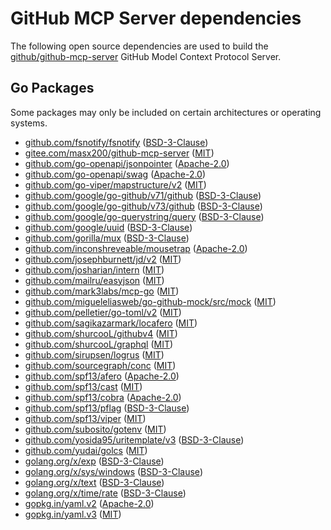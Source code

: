 # GitHub MCP Server dependencies

The following open source dependencies are used to build the
[github/github-mcp-server][github/github-mcp-server] GitHub Model Context
Protocol Server.

## Go Packages

Some packages may only be included on certain architectures or operating
systems.

- [github.com/fsnotify/fsnotify](https://pkg.go.dev/github.com/fsnotify/fsnotify)
  ([BSD-3-Clause](https://github.com/fsnotify/fsnotify/blob/v1.8.0/LICENSE))
- [gitee.com/masx200/github-mcp-server](https://pkg.go.dev/gitee.com/masx200/github-mcp-server)
  ([MIT](https://gitee.com/masx200/github-mcp-server/blob/HEAD/LICENSE))
- [github.com/go-openapi/jsonpointer](https://pkg.go.dev/github.com/go-openapi/jsonpointer)
  ([Apache-2.0](https://github.com/go-openapi/jsonpointer/blob/v0.19.5/LICENSE))
- [github.com/go-openapi/swag](https://pkg.go.dev/github.com/go-openapi/swag)
  ([Apache-2.0](https://github.com/go-openapi/swag/blob/v0.21.1/LICENSE))
- [github.com/go-viper/mapstructure/v2](https://pkg.go.dev/github.com/go-viper/mapstructure/v2)
  ([MIT](https://github.com/go-viper/mapstructure/blob/v2.3.0/LICENSE))
- [github.com/google/go-github/v71/github](https://pkg.go.dev/github.com/google/go-github/v71/github)
  ([BSD-3-Clause](https://github.com/google/go-github/blob/v71.0.0/LICENSE))
- [github.com/google/go-github/v73/github](https://pkg.go.dev/github.com/google/go-github/v73/github)
  ([BSD-3-Clause](https://github.com/google/go-github/blob/v73.0.0/LICENSE))
- [github.com/google/go-querystring/query](https://pkg.go.dev/github.com/google/go-querystring/query)
  ([BSD-3-Clause](https://github.com/google/go-querystring/blob/v1.1.0/LICENSE))
- [github.com/google/uuid](https://pkg.go.dev/github.com/google/uuid)
  ([BSD-3-Clause](https://github.com/google/uuid/blob/v1.6.0/LICENSE))
- [github.com/gorilla/mux](https://pkg.go.dev/github.com/gorilla/mux)
  ([BSD-3-Clause](https://github.com/gorilla/mux/blob/v1.8.0/LICENSE))
- [github.com/inconshreveable/mousetrap](https://pkg.go.dev/github.com/inconshreveable/mousetrap)
  ([Apache-2.0](https://github.com/inconshreveable/mousetrap/blob/v1.1.0/LICENSE))
- [github.com/josephburnett/jd/v2](https://pkg.go.dev/github.com/josephburnett/jd/v2)
  ([MIT](https://github.com/josephburnett/jd/blob/v1.9.2/LICENSE))
- [github.com/josharian/intern](https://pkg.go.dev/github.com/josharian/intern)
  ([MIT](https://github.com/josharian/intern/blob/v1.0.0/license.md))
- [github.com/mailru/easyjson](https://pkg.go.dev/github.com/mailru/easyjson)
  ([MIT](https://github.com/mailru/easyjson/blob/v0.7.7/LICENSE))
- [github.com/mark3labs/mcp-go](https://pkg.go.dev/github.com/mark3labs/mcp-go)
  ([MIT](https://github.com/mark3labs/mcp-go/blob/v0.32.0/LICENSE))
- [github.com/migueleliasweb/go-github-mock/src/mock](https://pkg.go.dev/github.com/migueleliasweb/go-github-mock/src/mock)
  ([MIT](https://github.com/migueleliasweb/go-github-mock/blob/v1.3.0/LICENSE))
- [github.com/pelletier/go-toml/v2](https://pkg.go.dev/github.com/pelletier/go-toml/v2)
  ([MIT](https://github.com/pelletier/go-toml/blob/v2.2.3/LICENSE))
- [github.com/sagikazarmark/locafero](https://pkg.go.dev/github.com/sagikazarmark/locafero)
  ([MIT](https://github.com/sagikazarmark/locafero/blob/v0.9.0/LICENSE))
- [github.com/shurcooL/githubv4](https://pkg.go.dev/github.com/shurcooL/githubv4)
  ([MIT](https://github.com/shurcooL/githubv4/blob/48295856cce7/LICENSE))
- [github.com/shurcooL/graphql](https://pkg.go.dev/github.com/shurcooL/graphql)
  ([MIT](https://github.com/shurcooL/graphql/blob/ed46e5a46466/LICENSE))
- [github.com/sirupsen/logrus](https://pkg.go.dev/github.com/sirupsen/logrus)
  ([MIT](https://github.com/sirupsen/logrus/blob/v1.9.3/LICENSE))
- [github.com/sourcegraph/conc](https://pkg.go.dev/github.com/sourcegraph/conc)
  ([MIT](https://github.com/sourcegraph/conc/blob/v0.3.0/LICENSE))
- [github.com/spf13/afero](https://pkg.go.dev/github.com/spf13/afero)
  ([Apache-2.0](https://github.com/spf13/afero/blob/v1.14.0/LICENSE.txt))
- [github.com/spf13/cast](https://pkg.go.dev/github.com/spf13/cast)
  ([MIT](https://github.com/spf13/cast/blob/v1.7.1/LICENSE))
- [github.com/spf13/cobra](https://pkg.go.dev/github.com/spf13/cobra)
  ([Apache-2.0](https://github.com/spf13/cobra/blob/v1.9.1/LICENSE.txt))
- [github.com/spf13/pflag](https://pkg.go.dev/github.com/spf13/pflag)
  ([BSD-3-Clause](https://github.com/spf13/pflag/blob/v1.0.6/LICENSE))
- [github.com/spf13/viper](https://pkg.go.dev/github.com/spf13/viper)
  ([MIT](https://github.com/spf13/viper/blob/v1.20.1/LICENSE))
- [github.com/subosito/gotenv](https://pkg.go.dev/github.com/subosito/gotenv)
  ([MIT](https://github.com/subosito/gotenv/blob/v1.6.0/LICENSE))
- [github.com/yosida95/uritemplate/v3](https://pkg.go.dev/github.com/yosida95/uritemplate/v3)
  ([BSD-3-Clause](https://github.com/yosida95/uritemplate/blob/v3.0.2/LICENSE))
- [github.com/yudai/golcs](https://pkg.go.dev/github.com/yudai/golcs)
  ([MIT](https://github.com/yudai/golcs/blob/ecda9a501e82/LICENSE))
- [golang.org/x/exp](https://pkg.go.dev/golang.org/x/exp)
  ([BSD-3-Clause](https://cs.opensource.google/go/x/exp/+/8a7402ab:LICENSE))
- [golang.org/x/sys/windows](https://pkg.go.dev/golang.org/x/sys/windows)
  ([BSD-3-Clause](https://cs.opensource.google/go/x/sys/+/v0.31.0:LICENSE))
- [golang.org/x/text](https://pkg.go.dev/golang.org/x/text)
  ([BSD-3-Clause](https://cs.opensource.google/go/x/text/+/v0.23.0:LICENSE))
- [golang.org/x/time/rate](https://pkg.go.dev/golang.org/x/time/rate)
  ([BSD-3-Clause](https://cs.opensource.google/go/x/time/+/v0.5.0:LICENSE))
- [gopkg.in/yaml.v2](https://pkg.go.dev/gopkg.in/yaml.v2)
  ([Apache-2.0](https://github.com/go-yaml/yaml/blob/v2.4.0/LICENSE))
- [gopkg.in/yaml.v3](https://pkg.go.dev/gopkg.in/yaml.v3)
  ([MIT](https://github.com/go-yaml/yaml/blob/v3.0.1/LICENSE))

[github/github-mcp-server]: https://gitee.com/masx200/github-mcp-server
